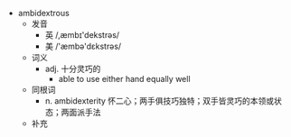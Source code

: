 - ambidextrous
  - 发音
    - 英 /,æmbɪ'dekstrəs/
    - 美 /'æmbə'dɛkstrəs/
  - 词义
    - adj. 十分灵巧的
      - able to use either hand equally well
  - 同根词
    - n. ambidexterity 怀二心；两手俱技巧独特；双手皆灵巧的本领或状态；两面派手法
  - 补充